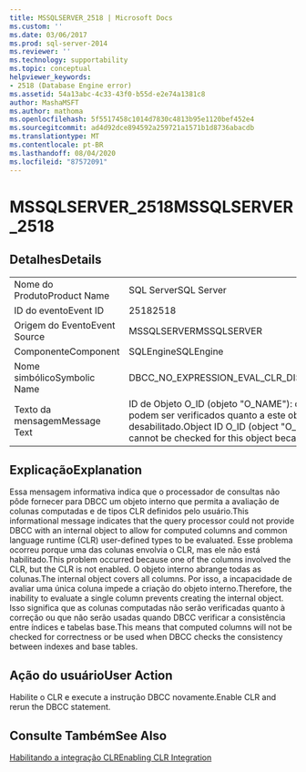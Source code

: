 ```yaml
---
title: MSSQLSERVER_2518 | Microsoft Docs
ms.custom: ''
ms.date: 03/06/2017
ms.prod: sql-server-2014
ms.reviewer: ''
ms.technology: supportability
ms.topic: conceptual
helpviewer_keywords:
- 2518 (Database Engine error)
ms.assetid: 54a13abc-4c33-43f0-b55d-e2e74a1381c8
author: MashaMSFT
ms.author: mathoma
ms.openlocfilehash: 5f5517458c1014d7830c4813b95e1120bef452e4
ms.sourcegitcommit: ad4d92dce894592a259721a1571b1d8736abacdb
ms.translationtype: MT
ms.contentlocale: pt-BR
ms.lasthandoff: 08/04/2020
ms.locfileid: "87572091"
---
```

# <a name="mssqlserver_2518"></a><span data-ttu-id="9417f-102">MSSQLSERVER_2518</span><span class="sxs-lookup"><span data-stu-id="9417f-102">MSSQLSERVER_2518</span></span>
    
## <a name="details"></a><span data-ttu-id="9417f-103">Detalhes</span><span class="sxs-lookup"><span data-stu-id="9417f-103">Details</span></span>  
  
|||  
|-|-|  
|<span data-ttu-id="9417f-104">Nome do Produto</span><span class="sxs-lookup"><span data-stu-id="9417f-104">Product Name</span></span>|<span data-ttu-id="9417f-105">SQL Server</span><span class="sxs-lookup"><span data-stu-id="9417f-105">SQL Server</span></span>|  
|<span data-ttu-id="9417f-106">ID do evento</span><span class="sxs-lookup"><span data-stu-id="9417f-106">Event ID</span></span>|<span data-ttu-id="9417f-107">2518</span><span class="sxs-lookup"><span data-stu-id="9417f-107">2518</span></span>|  
|<span data-ttu-id="9417f-108">Origem do Evento</span><span class="sxs-lookup"><span data-stu-id="9417f-108">Event Source</span></span>|<span data-ttu-id="9417f-109">MSSQLSERVER</span><span class="sxs-lookup"><span data-stu-id="9417f-109">MSSQLSERVER</span></span>|  
|<span data-ttu-id="9417f-110">Componente</span><span class="sxs-lookup"><span data-stu-id="9417f-110">Component</span></span>|<span data-ttu-id="9417f-111">SQLEngine</span><span class="sxs-lookup"><span data-stu-id="9417f-111">SQLEngine</span></span>|  
|<span data-ttu-id="9417f-112">Nome simbólico</span><span class="sxs-lookup"><span data-stu-id="9417f-112">Symbolic Name</span></span>|<span data-ttu-id="9417f-113">DBCC_NO_EXPRESSION_EVAL_CLR_DISABLED</span><span class="sxs-lookup"><span data-stu-id="9417f-113">DBCC_NO_EXPRESSION_EVAL_CLR_DISABLED</span></span>|  
|<span data-ttu-id="9417f-114">Texto da mensagem</span><span class="sxs-lookup"><span data-stu-id="9417f-114">Message Text</span></span>|<span data-ttu-id="9417f-115">ID de Objeto O_ID (objeto "O_NAME"): colunas computadas e tipos definidos pelo usuário não podem ser verificados quanto a este objeto porque o CLR (Common Language Runtime) está desabilitado.</span><span class="sxs-lookup"><span data-stu-id="9417f-115">Object ID O_ID (object "O_NAME"): Computed columns and user-defined types cannot be checked for this object because the common language runtime (CLR) is disabled.</span></span>|  
  
## <a name="explanation"></a><span data-ttu-id="9417f-116">Explicação</span><span class="sxs-lookup"><span data-stu-id="9417f-116">Explanation</span></span>  
 <span data-ttu-id="9417f-117">Essa mensagem informativa indica que o processador de consultas não pôde fornecer para DBCC um objeto interno que permita a avaliação de colunas computadas e de tipos CLR definidos pelo usuário.</span><span class="sxs-lookup"><span data-stu-id="9417f-117">This informational message indicates that the query processor could not provide DBCC with an internal object to allow for computed columns and common language runtime (CLR) user-defined types to be evaluated.</span></span> <span data-ttu-id="9417f-118">Esse problema ocorreu porque uma das colunas envolvia o CLR, mas ele não está habilitado.</span><span class="sxs-lookup"><span data-stu-id="9417f-118">This problem occurred because one of the columns involved the CLR, but the CLR is not enabled.</span></span> <span data-ttu-id="9417f-119">O objeto interno abrange todas as colunas.</span><span class="sxs-lookup"><span data-stu-id="9417f-119">The internal object covers all columns.</span></span> <span data-ttu-id="9417f-120">Por isso, a incapacidade de avaliar uma única coluna impede a criação do objeto interno.</span><span class="sxs-lookup"><span data-stu-id="9417f-120">Therefore, the inability to evaluate a single column prevents creating the internal object.</span></span> <span data-ttu-id="9417f-121">Isso significa que as colunas computadas não serão verificadas quanto à correção ou que não serão usadas quando DBCC verificar a consistência entre índices e tabelas base.</span><span class="sxs-lookup"><span data-stu-id="9417f-121">This means that computed columns will not be checked for correctness or be used when DBCC checks the consistency between indexes and base tables.</span></span>  
  
## <a name="user-action"></a><span data-ttu-id="9417f-122">Ação do usuário</span><span class="sxs-lookup"><span data-stu-id="9417f-122">User Action</span></span>  
 <span data-ttu-id="9417f-123">Habilite o CLR e execute a instrução DBCC novamente.</span><span class="sxs-lookup"><span data-stu-id="9417f-123">Enable CLR and rerun the DBCC statement.</span></span>  
  
## <a name="see-also"></a><span data-ttu-id="9417f-124">Consulte Também</span><span class="sxs-lookup"><span data-stu-id="9417f-124">See Also</span></span>  
 [<span data-ttu-id="9417f-125">Habilitando a integração CLR</span><span class="sxs-lookup"><span data-stu-id="9417f-125">Enabling CLR Integration</span></span>](../clr-integration/clr-integration-enabling.md)  
  
  
